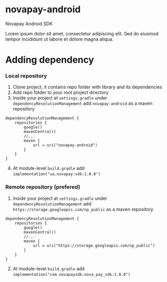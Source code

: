 novapay-android
=======

Novapay Android SDK

Lorem ipsum dolor sit amet, consectetur adipiscing elit. Sed do eiusmod tempor incididunt ut labore et dolore magna aliqua.

Adding dependency
=======
### Local repository

1. Clone project, it contains repo folder with library and its dependencies
2. Add repo folder to your root project directory
3. Inside your project at `settings.gradle` under `dependencyResolutionManagement` add `novapay-android` as a maven repository
```
dependencyResolutionManagement {
    repositories {
        google()
        mavenCentral()
        //...
        maven {
            url = uri("novapay-android")
        }
    }
}
```
4. At module-level `build.gradle` add `implementation("ua.novapay:sdk:1.0.0")`


### Remote repository (prefered)

1. Inside your project at `settings.gradle` under `dependencyResolutionManagement` add `https://storage.googleapis.com/np_public` as a maven repository
```
dependencyResolutionManagement {
    repositories {
        google()
        mavenCentral()
        //...
        maven {
            url = uri("https://storage.googleapis.com/np_public")
        }
    }
}
```
2. At module-level `build.gradle` add `implementation("com.novapaysdk:nova_pay_sdk:1.0.0")`